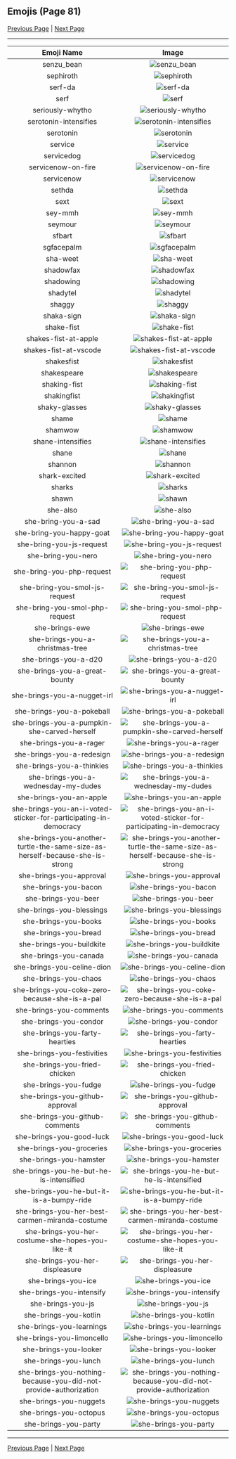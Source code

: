 
## Emojis (Page 81)

[Previous Page](/docs/hc/page-s-0080.md)
  | [Next Page](/docs/hc/page-s-0082.md)

<hr />

|Emoji Name|Image|
| :-: | :-: |
|senzu_bean| ![senzu_bean](/emojis/hc/senzu_bean.png)|
|sephiroth| ![sephiroth](/emojis/hc/sephiroth.png)|
|serf-da| ![serf-da](/emojis/hc/serf-da.png)|
|serf| ![serf](/emojis/hc/serf.png)|
|seriously-whytho| ![seriously-whytho](/emojis/hc/seriously-whytho.png)|
|serotonin-intensifies| ![serotonin-intensifies](/emojis/hc/serotonin-intensifies.gif)|
|serotonin| ![serotonin](/emojis/hc/serotonin.png)|
|service| ![service](/emojis/hc/service.png)|
|servicedog| ![servicedog](/emojis/hc/servicedog.png)|
|servicenow-on-fire| ![servicenow-on-fire](/emojis/hc/servicenow-on-fire.gif)|
|servicenow| ![servicenow](/emojis/hc/servicenow.jpg)|
|sethda| ![sethda](/emojis/hc/sethda.png)|
|sext| ![sext](/emojis/hc/sext.png)|
|sey-mmh| ![sey-mmh](/emojis/hc/sey-mmh.gif)|
|seymour| ![seymour](/emojis/hc/seymour.png)|
|sfbart| ![sfbart](/emojis/hc/sfbart.png)|
|sgfacepalm| ![sgfacepalm](/emojis/hc/sgfacepalm.gif)|
|sha-weet| ![sha-weet](/emojis/hc/sha-weet.gif)|
|shadowfax| ![shadowfax](/emojis/hc/shadowfax.png)|
|shadowing| ![shadowing](/emojis/hc/shadowing.jpg)|
|shadytel| ![shadytel](/emojis/hc/shadytel.png)|
|shaggy| ![shaggy](/emojis/hc/shaggy.png)|
|shaka-sign| ![shaka-sign](/emojis/hc/shaka-sign.png)|
|shake-fist| ![shake-fist](/emojis/hc/shake-fist.gif)|
|shakes-fist-at-apple| ![shakes-fist-at-apple](/emojis/hc/shakes-fist-at-apple.png)|
|shakes-fist-at-vscode| ![shakes-fist-at-vscode](/emojis/hc/shakes-fist-at-vscode.png)|
|shakesfist| ![shakesfist](/emojis/hc/shakesfist.png)|
|shakespeare| ![shakespeare](/emojis/hc/shakespeare.png)|
|shaking-fist| ![shaking-fist](/emojis/hc/shaking-fist.gif)|
|shakingfist| ![shakingfist](/emojis/hc/shakingfist.gif)|
|shaky-glasses| ![shaky-glasses](/emojis/hc/shaky-glasses.png)|
|shame| ![shame](/emojis/hc/shame.png)|
|shamwow| ![shamwow](/emojis/hc/shamwow.jpg)|
|shane-intensifies| ![shane-intensifies](/emojis/hc/shane-intensifies.gif)|
|shane| ![shane](/emojis/hc/shane.png)|
|shannon| ![shannon](/emojis/hc/shannon.png)|
|shark-excited| ![shark-excited](/emojis/hc/shark-excited.gif)|
|sharks| ![sharks](/emojis/hc/sharks.png)|
|shawn| ![shawn](/emojis/hc/shawn.png)|
|she-also| ![she-also](/emojis/hc/she-also.png)|
|she-bring-you-a-sad| ![she-bring-you-a-sad](/emojis/hc/she-bring-you-a-sad.png)|
|she-bring-you-happy-goat| ![she-bring-you-happy-goat](/emojis/hc/she-bring-you-happy-goat.gif)|
|she-bring-you-js-request| ![she-bring-you-js-request](/emojis/hc/she-bring-you-js-request.png)|
|she-bring-you-nero| ![she-bring-you-nero](/emojis/hc/she-bring-you-nero.png)|
|she-bring-you-php-request| ![she-bring-you-php-request](/emojis/hc/she-bring-you-php-request.png)|
|she-bring-you-smol-js-request| ![she-bring-you-smol-js-request](/emojis/hc/she-bring-you-smol-js-request.png)|
|she-bring-you-smol-php-request| ![she-bring-you-smol-php-request](/emojis/hc/she-bring-you-smol-php-request.png)|
|she-brings-ewe| ![she-brings-ewe](/emojis/hc/she-brings-ewe.png)|
|she-brings-you-a-christmas-tree| ![she-brings-you-a-christmas-tree](/emojis/hc/she-brings-you-a-christmas-tree.png)|
|she-brings-you-a-d20| ![she-brings-you-a-d20](/emojis/hc/she-brings-you-a-d20.png)|
|she-brings-you-a-great-bounty| ![she-brings-you-a-great-bounty](/emojis/hc/she-brings-you-a-great-bounty.png)|
|she-brings-you-a-nugget-irl| ![she-brings-you-a-nugget-irl](/emojis/hc/she-brings-you-a-nugget-irl.png)|
|she-brings-you-a-pokeball| ![she-brings-you-a-pokeball](/emojis/hc/she-brings-you-a-pokeball.png)|
|she-brings-you-a-pumpkin-she-carved-herself| ![she-brings-you-a-pumpkin-she-carved-herself](/emojis/hc/she-brings-you-a-pumpkin-she-carved-herself.png)|
|she-brings-you-a-rager| ![she-brings-you-a-rager](/emojis/hc/she-brings-you-a-rager.gif)|
|she-brings-you-a-redesign| ![she-brings-you-a-redesign](/emojis/hc/she-brings-you-a-redesign.png)|
|she-brings-you-a-thinkies| ![she-brings-you-a-thinkies](/emojis/hc/she-brings-you-a-thinkies.png)|
|she-brings-you-a-wednesday-my-dudes| ![she-brings-you-a-wednesday-my-dudes](/emojis/hc/she-brings-you-a-wednesday-my-dudes.png)|
|she-brings-you-an-apple| ![she-brings-you-an-apple](/emojis/hc/she-brings-you-an-apple.png)|
|she-brings-you-an-i-voted-sticker-for-participating-in-democracy| ![she-brings-you-an-i-voted-sticker-for-participating-in-democracy](/emojis/hc/she-brings-you-an-i-voted-sticker-for-participating-in-democracy.png)|
|she-brings-you-another-turtle-the-same-size-as-herself-because-she-is-strong| ![she-brings-you-another-turtle-the-same-size-as-herself-because-she-is-strong](/emojis/hc/she-brings-you-another-turtle-the-same-size-as-herself-because-she-is-strong.png)|
|she-brings-you-approval| ![she-brings-you-approval](/emojis/hc/she-brings-you-approval.png)|
|she-brings-you-bacon| ![she-brings-you-bacon](/emojis/hc/she-brings-you-bacon.png)|
|she-brings-you-beer| ![she-brings-you-beer](/emojis/hc/she-brings-you-beer.png)|
|she-brings-you-blessings| ![she-brings-you-blessings](/emojis/hc/she-brings-you-blessings.png)|
|she-brings-you-books| ![she-brings-you-books](/emojis/hc/she-brings-you-books.png)|
|she-brings-you-bread| ![she-brings-you-bread](/emojis/hc/she-brings-you-bread.png)|
|she-brings-you-buildkite| ![she-brings-you-buildkite](/emojis/hc/she-brings-you-buildkite.png)|
|she-brings-you-canada| ![she-brings-you-canada](/emojis/hc/she-brings-you-canada.png)|
|she-brings-you-celine-dion| ![she-brings-you-celine-dion](/emojis/hc/she-brings-you-celine-dion.jpg)|
|she-brings-you-chaos| ![she-brings-you-chaos](/emojis/hc/she-brings-you-chaos.png)|
|she-brings-you-coke-zero-because-she-is-a-pal| ![she-brings-you-coke-zero-because-she-is-a-pal](/emojis/hc/she-brings-you-coke-zero-because-she-is-a-pal.png)|
|she-brings-you-comments| ![she-brings-you-comments](/emojis/hc/she-brings-you-comments.gif)|
|she-brings-you-condor| ![she-brings-you-condor](/emojis/hc/she-brings-you-condor.png)|
|she-brings-you-farty-hearties| ![she-brings-you-farty-hearties](/emojis/hc/she-brings-you-farty-hearties.png)|
|she-brings-you-festivities| ![she-brings-you-festivities](/emojis/hc/she-brings-you-festivities.png)|
|she-brings-you-fried-chicken| ![she-brings-you-fried-chicken](/emojis/hc/she-brings-you-fried-chicken.png)|
|she-brings-you-fudge| ![she-brings-you-fudge](/emojis/hc/she-brings-you-fudge.png)|
|she-brings-you-github-approval| ![she-brings-you-github-approval](/emojis/hc/she-brings-you-github-approval.png)|
|she-brings-you-github-comments| ![she-brings-you-github-comments](/emojis/hc/she-brings-you-github-comments.png)|
|she-brings-you-good-luck| ![she-brings-you-good-luck](/emojis/hc/she-brings-you-good-luck.png)|
|she-brings-you-groceries| ![she-brings-you-groceries](/emojis/hc/she-brings-you-groceries.png)|
|she-brings-you-hamster| ![she-brings-you-hamster](/emojis/hc/she-brings-you-hamster.png)|
|she-brings-you-he-but-he-is-intensified| ![she-brings-you-he-but-he-is-intensified](/emojis/hc/she-brings-you-he-but-he-is-intensified.gif)|
|she-brings-you-he-but-it-is-a-bumpy-ride| ![she-brings-you-he-but-it-is-a-bumpy-ride](/emojis/hc/she-brings-you-he-but-it-is-a-bumpy-ride.gif)|
|she-brings-you-her-best-carmen-miranda-costume| ![she-brings-you-her-best-carmen-miranda-costume](/emojis/hc/she-brings-you-her-best-carmen-miranda-costume.png)|
|she-brings-you-her-costume-she-hopes-you-like-it| ![she-brings-you-her-costume-she-hopes-you-like-it](/emojis/hc/she-brings-you-her-costume-she-hopes-you-like-it.png)|
|she-brings-you-her-displeasure| ![she-brings-you-her-displeasure](/emojis/hc/she-brings-you-her-displeasure.png)|
|she-brings-you-ice| ![she-brings-you-ice](/emojis/hc/she-brings-you-ice.png)|
|she-brings-you-intensify| ![she-brings-you-intensify](/emojis/hc/she-brings-you-intensify.gif)|
|she-brings-you-js| ![she-brings-you-js](/emojis/hc/she-brings-you-js.png)|
|she-brings-you-kotlin| ![she-brings-you-kotlin](/emojis/hc/she-brings-you-kotlin.png)|
|she-brings-you-learnings| ![she-brings-you-learnings](/emojis/hc/she-brings-you-learnings.png)|
|she-brings-you-limoncello| ![she-brings-you-limoncello](/emojis/hc/she-brings-you-limoncello.png)|
|she-brings-you-looker| ![she-brings-you-looker](/emojis/hc/she-brings-you-looker.png)|
|she-brings-you-lunch| ![she-brings-you-lunch](/emojis/hc/she-brings-you-lunch.png)|
|she-brings-you-nothing-because-you-did-not-provide-authorization| ![she-brings-you-nothing-because-you-did-not-provide-authorization](/emojis/hc/she-brings-you-nothing-because-you-did-not-provide-authorization.png)|
|she-brings-you-nuggets| ![she-brings-you-nuggets](/emojis/hc/she-brings-you-nuggets.png)|
|she-brings-you-octopus| ![she-brings-you-octopus](/emojis/hc/she-brings-you-octopus.png)|
|she-brings-you-party| ![she-brings-you-party](/emojis/hc/she-brings-you-party.gif)|

<hr/>

[Previous Page](/docs/hc/page-s-0080.md)
  | [Next Page](/docs/hc/page-s-0082.md)